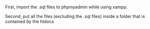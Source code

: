 First, import the .sql files to phpmyadmin while using xampp.

Second, put all the files (excluding the .sql files) inside a folder that is contained by the htdocs
